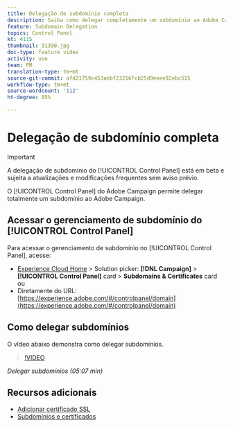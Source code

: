 ```yaml
---
title: Delegação de subdomínio completa
description: Saiba como delegar completamente um subdomínio ao Adobe Campaign.
feature: Subdomain Delegation
topics: Control Panel
kt: 4115
thumbnail: 31390.jpg
doc-type: feature video
activity: use
team: PM
translation-type: tm+mt
source-git-commit: afd21759c453aebf23216fcb25d9eeee92ebc515
workflow-type: tm+mt
source-wordcount: '112'
ht-degree: 85%

---
```



# Delegação de subdomínio completa

>[!IMPORTANT]
>
> A delegação de subdomínio do [!UICONTROL Control Panel] está em beta e sujeita a atualizações e modificações frequentes sem aviso prévio.

O [!UICONTROL Control Panel] do Adobe Campaign permite delegar totalmente um subdomínio ao Adobe Campaign.

## Acessar o gerenciamento de subdomínio do [!UICONTROL Control Panel]

Para acessar o gerenciamento de subdomínio no [!UICONTROL Control Panel], acesse:

* [Experience Cloud Home](https://experience.adobe.com/#/home) > Solution picker: **[!DNL Campaign]** > **[!UICONTROL Control Panel]** card > **Subdomains &amp; Certificates** card
ou
* Diretamente do URL: [https://experience.adobe.com/#/controlpanel/domain](https://experience.adobe.com/#/controlpanel/domain)

## Como delegar subdomínios

O vídeo abaixo demonstra como delegar subdomínios.

>[!VIDEO](https://video.tv.adobe.com/v/31390?quality=12)

*Delegar subdomínios (05:07 min)*

## Recursos adicionais

* [Adicionar certificado SSL](/help/control-panel-tutorials/subdomains-and-certificates/adding-ssl-certificates.md)
* [Subdomínios e certificados](https://docs.adobe.com/content/help/pt-BR/control-panel/using/subdomains-and-certificates/renewing-subdomain-certificate.html)
